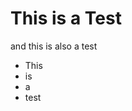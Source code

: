 <html>
<h1>This is a Test</h1>
<p>and this is also a test</p>
<ul>
    <li>This</li>
    <li>is</li>
    <li>a</li>
    <li>test</li>
</ul>


</html>

